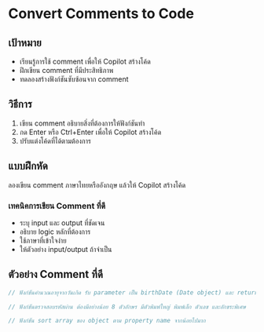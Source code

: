 # Convert Comments to Code

## เป้าหมาย
- เรียนรู้การใช้ comment เพื่อให้ Copilot สร้างโค้ด
- ฝึกเขียน comment ที่มีประสิทธิภาพ
- ทดลองสร้างฟังก์ชันซับซ้อนจาก comment

## วิธีการ
1. เขียน comment อธิบายสิ่งที่ต้องการให้ฟังก์ชันทำ
2. กด Enter หรือ Ctrl+Enter เพื่อให้ Copilot สร้างโค้ด
3. ปรับแต่งโค้ดที่ได้ตามต้องการ

## แบบฝึกหัด
ลองเขียน comment ภาษาไทยหรืออังกฤษ แล้วให้ Copilot สร้างโค้ด

### เทคนิคการเขียน Comment ที่ดี
- ระบุ input และ output ที่ชัดเจน
- อธิบาย logic หลักที่ต้องการ
- ใช้ภาษาที่เข้าใจง่าย
- ให้ตัวอย่าง input/output ถ้าจำเป็น

## ตัวอย่าง Comment ที่ดี
```javascript
// ฟังก์ชันคำนวณอายุจากวันเกิด รับ parameter เป็น birthDate (Date object) และ return อายุเป็นปี (number)

// ฟังก์ชันตรวจสอบรหัสผ่าน ต้องมีอย่างน้อย 8 ตัวอักษร มีตัวพิมพ์ใหญ่ พิมพ์เล็ก ตัวเลข และอักขระพิเศษ

// ฟังก์ชัน sort array ของ object ตาม property name จากน้อยไปมาก
```
